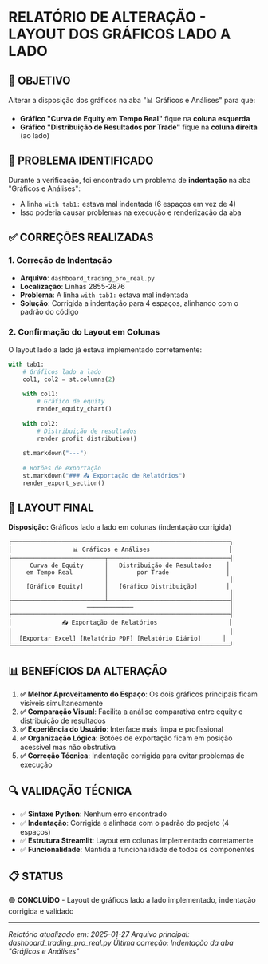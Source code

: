 # RELATÓRIO DE ALTERAÇÃO - LAYOUT DOS GRÁFICOS LADO A LADO

## 🎯 OBJETIVO

Alterar a disposição dos gráficos na aba "📊 Gráficos e Análises" para que:
- **Gráfico "Curva de Equity em Tempo Real"** fique na **coluna esquerda**
- **Gráfico "Distribuição de Resultados por Trade"** fique na **coluna direita** (ao lado)

## 📍 PROBLEMA IDENTIFICADO

Durante a verificação, foi encontrado um problema de **indentação** na aba "Gráficos e Análises":
- A linha `with tab1:` estava mal indentada (6 espaços em vez de 4)
- Isso poderia causar problemas na execução e renderização da aba

## ✅ CORREÇÕES REALIZADAS

### 1. Correção de Indentação
- **Arquivo**: `dashboard_trading_pro_real.py`
- **Localização**: Linhas 2855-2876
- **Problema**: A linha `with tab1:` estava mal indentada
- **Solução**: Corrigida a indentação para 4 espaços, alinhando com o padrão do código

### 2. Confirmação do Layout em Colunas
O layout lado a lado já estava implementado corretamente:

```python
with tab1:
    # Gráficos lado a lado
    col1, col2 = st.columns(2)
    
    with col1:
        # Gráfico de equity
        render_equity_chart()
    
    with col2:
        # Distribuição de resultados
        render_profit_distribution()
    
    st.markdown("---")
    
    # Botões de exportação
    st.markdown("### 📤 Exportação de Relatórios")
    render_export_section()
```

## 🎯 LAYOUT FINAL

**Disposição:** Gráficos lado a lado em colunas (indentação corrigida)
```
┌─────────────────────────────────────────────────────────────┐
│                 📊 Gráficos e Análises                      │
├──────────────────────────┬──────────────────────────────────┤
│     Curva de Equity      │   Distribuição de Resultados    │
│    em Tempo Real         │        por Trade                │
│                          │                                  │
│    [Gráfico Equity]      │   [Gráfico Distribuição]        │
│                          │                                  │
├──────────────────────────┴──────────────────────────────────┤
│                     ─────────────                           │
├─────────────────────────────────────────────────────────────┤
│              📤 Exportação de Relatórios                    │
│                                                             │
│  [Exportar Excel] [Relatório PDF] [Relatório Diário]      │
└─────────────────────────────────────────────────────────────┘
```

## 📊 BENEFÍCIOS DA ALTERAÇÃO

1. **✅ Melhor Aproveitamento do Espaço**: Os dois gráficos principais ficam visíveis simultaneamente
2. **✅ Comparação Visual**: Facilita a análise comparativa entre equity e distribuição de resultados
3. **✅ Experiência do Usuário**: Interface mais limpa e profissional
4. **✅ Organização Lógica**: Botões de exportação ficam em posição acessível mas não obstrutiva
5. **✅ Correção Técnica**: Indentação corrigida para evitar problemas de execução

## 🔍 VALIDAÇÃO TÉCNICA

- ✅ **Sintaxe Python**: Nenhum erro encontrado
- ✅ **Indentação**: Corrigida e alinhada com o padrão do projeto (4 espaços)
- ✅ **Estrutura Streamlit**: Layout em colunas implementado corretamente
- ✅ **Funcionalidade**: Mantida a funcionalidade de todos os componentes

## 📋 STATUS

🟢 **CONCLUÍDO** - Layout de gráficos lado a lado implementado, indentação corrigida e validado

---
*Relatório atualizado em: 2025-01-27*
*Arquivo principal: dashboard_trading_pro_real.py*
*Última correção: Indentação da aba "Gráficos e Análises"*
